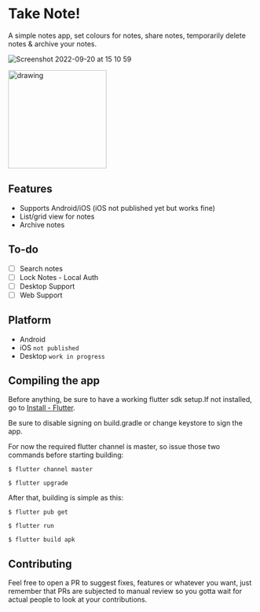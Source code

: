 # Take Note!

A simple notes app, set colours for notes, share notes, temporarily delete notes & archive your notes.

![Screenshot 2022-09-20 at 15 10 59](https://user-images.githubusercontent.com/97199759/191280698-561a6630-ebed-486f-9c74-f8c5dc9d454a.png)


<img src="dScreenshot_20220920_133707](https://user-images.githubusercontent.com/97199759/191282016-4843187b-daeb-49f6-9308-b4d91cc98cd7.png " alt="drawing" width="200"/>



## Features
- Supports Android/iOS (iOS not published yet but works fine)
- List/grid view for notes
- Archive notes


## To-do
- [ ] Search notes
- [ ] Lock Notes - Local Auth
- [ ] Desktop Support
- [ ] Web Support

## Platform
 - Android
 - iOS ```not published```
 - Desktop ```work in progress```


## Compiling the app
Before anything, be sure to have a working flutter sdk setup.If not installed, go to [Install - Flutter](https://docs.flutter.dev/get-started/install).

Be sure to disable signing on build.gradle or change keystore to sign the app.

For now the required flutter channel is master, so issue those two commands before starting building:
```
$ flutter channel master
```
```
$ flutter upgrade
```

After that, building is simple as this:
```
$ flutter pub get
```
```
$ flutter run
```
```
$ flutter build apk
```

## Contributing

Feel free to open a PR to suggest fixes, features or whatever you want, just remember that PRs are subjected to manual review so you gotta wait for actual people to look at your contributions.
